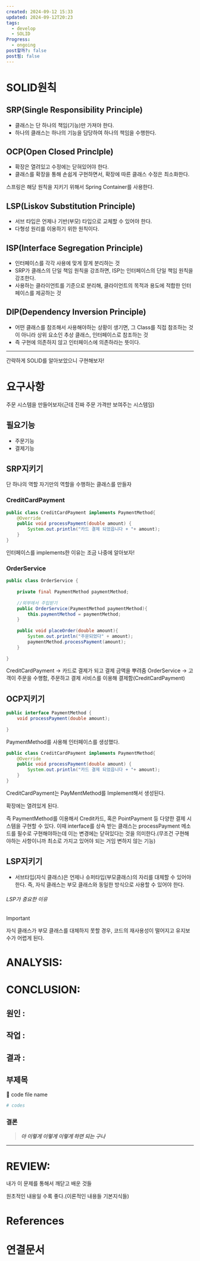 ```yaml
---
created: 2024-09-12 15:33
updated: 2024-09-12T20:23
tags:
  - develop
  - SOLID
Progress:
  - ongoing
post할까?: false
post됨: false
---
```

# SOLID원칙
## SRP(Single Responsibility Principle)
- 클래스는 단 하나의 책임(기능)만 가져야 한다.
- 하나의 클래스는 하나의 기능을 담당하여 하나의 책임을 수행한다.


## OCP(Open Closed Princlple)
- 확장은 열려있고 수정에는 닫혀있어야 한다.
- 클래스를 확장을 통해 손쉽게 구현하면서, 확장에 따른 클래스 수정은 최소화한다.

스프링은 해당 원칙을 지키기 위해서 Spring Container를 사용한다.


## LSP(Liskov Substitution Principle)
- 서브 타입은 언제나 기반(부모) 타입으로 교체할 수 있어야 한다.
- 다형성 원리를 이용하기 위한 원칙이다.

## ISP(Interface Segregation Principle)
- 인터페이스를 각각 사용에 맞게 잘게 분리하는 것
- SRP가 클래스의 단일 책임 원칙을 강조하면, ISP는 인터페이스의 단일 책임 원칙을 강조한다.
- 사용하는 클라이언트를 기준으로 분리해, 클라이언트의 목적과 용도에 적합한 인터페이스를 제공하는 것

## DIP(Dependency Inversion Principle)
- 어떤 클래스를 참조해서 사용해야하는 상황이 생기면, 그 Class를 직접 참조하는 것이 아니라 상위 요소인 추상 클래스, 인터페이스로 참조하는 것
- 즉 구현에 의존하지 않고 인터페이스에 의존하라는 뜻이다.


---
간략하게 SOLID를 알아보았으니 구현해보자!

# 요구사항
주문 시스템을 만들어보자(근데 진짜 주문 가격만 보여주는 시스템임)
## 필요기능
- 주문기능
- 결제기능
## SRP지키기
단 하나의 역할 자기만의 역할을 수행하는 클래스를 만들자

### CreditCardPayment

``` java
public class CreditCardPayment implements PaymentMethod{  
    @Override  
    public void processPayment(double amount) {  
        System.out.println("카드 결제 되었읍니다 + "+ amount);  
    }  
}
```
인터페이스를 implements한 이유는 조금 나중에 알아보자!


### OrderService
``` java
public class OrderService {  
  
    private final PaymentMethod paymentMethod;  
  
    //외부에서 주입받기  
    public OrderService(PaymentMethod paymentMethod){  
        this.paymentMethod = paymentMethod;  
    }  
  
    public void placeOrder(double amount){  
        System.out.println("주문되었다" + amount);  
        paymentMethod.processPayment(amount);  
    }  
  
}

```


CreditCardPayment -> 카드로 결제가 되고 결제 금액을 뿌려줌
OrderService -> 고객이 주문을 수행함, 주문하고 결제 서비스를 이용해 결제함(CreditCardPayment)



## OCP지키기 
``` java
public interface PaymentMethod {  
    void processPayment(double amount);  
  
}
```
PaymentMethod를 사용해 인터페이스를 생성했다.

```java
public class CreditCardPayment implements PaymentMethod{  
    @Override  
    public void processPayment(double amount) {  
        System.out.println("카드 결제 되었읍니다 + "+ amount);  
    }  
}
```
CreditCardPayment는 PayMentMethod를 Implement해서 생성된다. 

확장에는 열려있게 된다.

즉 PaymentMethod를 이용해서 Credit카드, 혹은 PointPayment 등 다양한 결제 시스템을 구현할 수 있다.
이때 interface를 상속 받는 클래스는 processPayment 메소드를 필수로 구현해야하는데 이는 변경에는 닫혀있다는 것을 의미한다.(무조건 구현해야하는 사항이니까 최소로 가지고 있어야 되는 거임 변하지 않는 기능)

## LSP지키기
- 서브타입(자식 클래스)은 언제나 슈퍼타입(부모클래스)의 자리를 대체할 수 있어야 한다.
즉, 자식 클래스는 부모 클래스와 동일한 방식으로 사용할 수 있어야 한다.

###### LSP가 중요한 이유
>[!important]
>자식 클래스가 부모 클래스를 대체하지 못할 경우, 코드의 재사용성이 떨어지고 유지보수가 어렵게 된다.







# ANALYSIS:

# CONCLUSION:

## 원인 :

## 작업 :

## 결과 :

## 부제목

<aside> 🔽 code file name

</aside>

```bash
# codes
```

### 결론

> _**아 이렇게 이렇게 이렇게 하면 되는 구나**_



---
# REVIEW:

내가 이 문제를 통해서 깨닫고 배운 것들

원초적인 내용일 수록 좋다.(이론적인 내용들 기본지식들)

# References

# 연결문서
